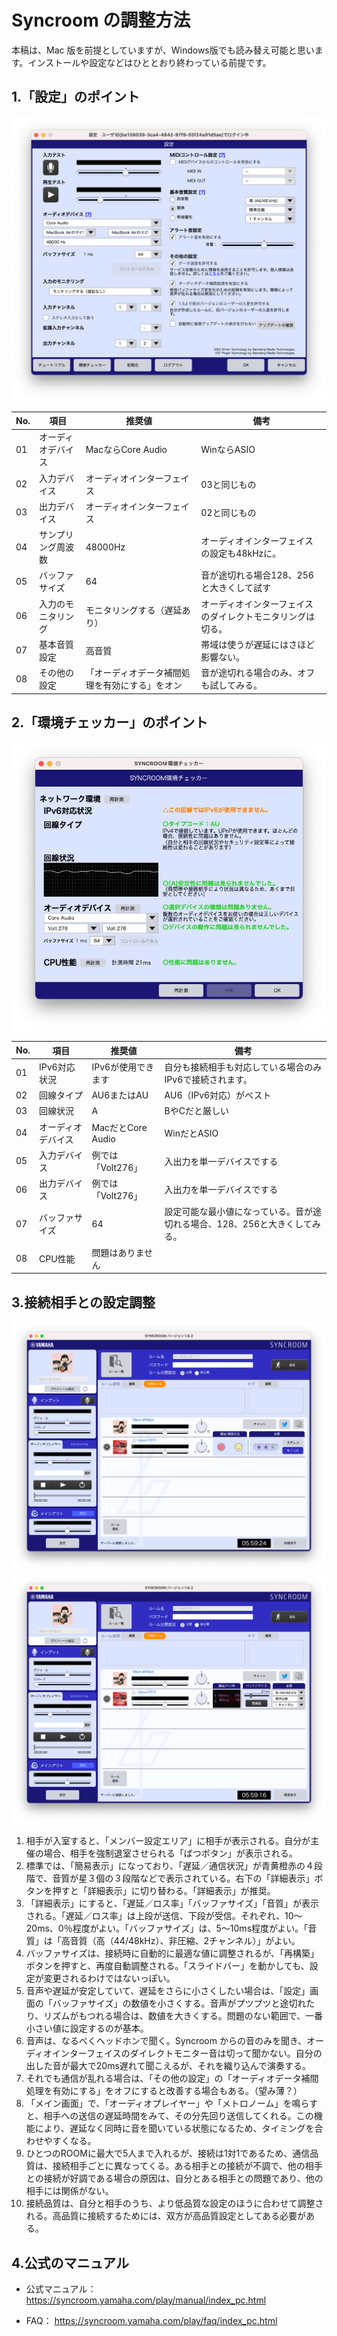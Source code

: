 # Syncroom の調整方法
本稿は、Mac 版を前提としていますが、Windows版でも読み替え可能と思います。インストールや設定などはひととおり終わっている前提です。  

## 1.「設定」のポイント
<img src="images/Settei.png" alt="image">  

|No.|項目|推奨値|備考|
|---|---|---|---|
|01|オーディオデバイス|MacならCore Audio|WinならASIO|
|02|入力デバイス|オーディオインターフェイス|03と同じもの|
|03|出力デバイス|オーディオインターフェイス|02と同じもの|
|04|サンプリング周波数|48000Hz|オーディオインターフェイスの設定も48kHzに。|
|05|バッファサイズ|64|音が途切れる場合128、256と大きくして試す|
|06|入力のモニタリング|モニタリングする（遅延あり）|オーディオインターフェイスのダイレクトモニタリングは切る。|
|07|基本音質設定|高音質|帯域は使うが遅延にはさほど影響ない。|
|08|その他の設定|「オーディオデータ補間処理を有効にする」をオン|音が途切れる場合のみ、オフも試してみる。|
  

## 2.「環境チェッカー」のポイント
<img src="images/KankyoCheckMac.png" alt="image">  

|No.|項目|推奨値|備考|
|---|---|---|---|
|01|IPv6対応状況|IPv6が使用できます|自分も接続相手も対応している場合のみIPv6で接続されます。|  
|02|回線タイプ|AU6またはAU|AU6（IPv6対応）がベスト|
|03|回線状況|A|BやCだと厳しい|
|04|オーディオデバイス|MacだとCore Audio|WinだとASIO|
|05|入力デバイス|例では「Volt276」|入出力を単一デバイスでする|
|06|出力デバイス|例では「Volt276」|入出力を単一デバイスでする|
|07|バッファサイズ|64|設定可能な最小値になっている。音が途切れる場合、128、256と大きくしてみる。|
|08|CPU性能|問題はありません||
  
  
## 3.接続相手との設定調整
<img src="images/Main01.png" alt="image">  
<img src="images/Main02.png" alt="image">  

1. 相手が入室すると、「メンバー設定エリア」に相手が表示される。自分が主催の場合、相手を強制退室させられる「ばつボタン」が表示される。
2. 標準では、「簡易表示」になっており、「遅延／通信状況」が青黄橙赤の４段階で、音質が星３個の３段階などで表示されている。右下の「詳細表示」ボタンを押すと「詳細表示」に切り替わる。「詳細表示」が推奨。
3. 「詳細表示」にすると、「遅延／ロス率」「バッファサイズ」「音質」が表示される。「遅延／ロス率」は上段が送信、下段が受信。それぞれ、10～20ms、0％程度がよい。「バッファサイズ」は、5～10ms程度がよい。「音質」は「高音質（高（44/48kHz）、非圧縮、2チャンネル）」がよい。
4. バッファサイズは、接続時に自動的に最適な値に調整されるが、「再構築」ボタンを押すと、再度自動調整される。「スライドバー」を動かしても、設定が変更されるわけではないっぽい。
5. 音声や遅延が安定していて、遅延をさらに小さくしたい場合は、「設定」画面の「バッファサイズ」の数値を小さくする。音声がプツプツと途切れたり、リズムがもつれる場合は、数値を大きくする。問題のない範囲で、一番小さい値に設定するのが基本。
6. 音声は、なるべくヘッドホンで聞く。Syncroom からの音のみを聞き、オーディオインターフェイスのダイレクトモニター音は切って聞かない。自分の出した音が最大で20ms遅れて聞こえるが、それを織り込んで演奏する。
7.  それでも通信が乱れる場合は、「その他の設定」の「オーディオデータ補間処理を有効にする」をオフにすると改善する場合もある。（望み薄？）
8.  「メイン画面」で、「オーディオプレイヤー」や「メトロノーム」を鳴らすと、相手への送信の遅延時間をみて、その分先回り送信してくれる。この機能により、遅延なく同時に音を聞いている状態になるため、タイミングを合わせやすくなる。
9.  ひとつのROOMに最大で5人まで入れるが、接続は1対1であるため、通信品質は、接続相手ごとに異なってくる。ある相手との接続が不調で、他の相手との接続が好調である場合の原因は、自分とある相手との問題であり、他の相手には関係がない。
10. 接続品質は、自分と相手のうち、より低品質な設定のほうに合わせて調整される。高品質に接続するためには、双方が高品質設定としてある必要がある。
  

## 4.公式のマニュアル
- 公式マニュアル：
https://syncroom.yamaha.com/play/manual/index_pc.html
  
- FAQ：
https://syncroom.yamaha.com/play/faq/index_pc.html